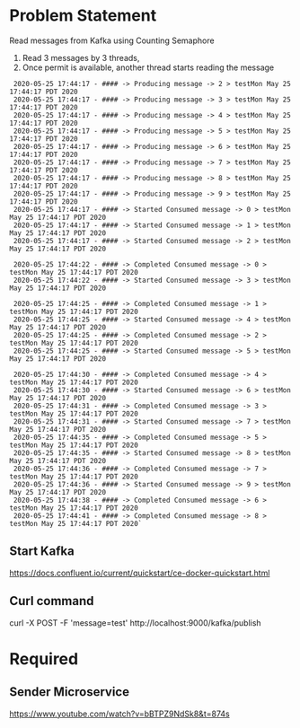 # Problem Statement
Read messages from Kafka using Counting Semaphore

1. Read 3 messages by 3 threads,
2. Once permit is available, another thread starts reading the message

````2020-05-25 17:44:17 - #### -> Producing message -> 1 > testMon May 25 17:44:17 PDT 2020
 2020-05-25 17:44:17 - #### -> Producing message -> 2 > testMon May 25 17:44:17 PDT 2020
 2020-05-25 17:44:17 - #### -> Producing message -> 3 > testMon May 25 17:44:17 PDT 2020
 2020-05-25 17:44:17 - #### -> Producing message -> 4 > testMon May 25 17:44:17 PDT 2020
 2020-05-25 17:44:17 - #### -> Producing message -> 5 > testMon May 25 17:44:17 PDT 2020
 2020-05-25 17:44:17 - #### -> Producing message -> 6 > testMon May 25 17:44:17 PDT 2020
 2020-05-25 17:44:17 - #### -> Producing message -> 7 > testMon May 25 17:44:17 PDT 2020
 2020-05-25 17:44:17 - #### -> Producing message -> 8 > testMon May 25 17:44:17 PDT 2020
 2020-05-25 17:44:17 - #### -> Producing message -> 9 > testMon May 25 17:44:17 PDT 2020
 2020-05-25 17:44:17 - #### -> Started Consumed message -> 0 > testMon May 25 17:44:17 PDT 2020
 2020-05-25 17:44:17 - #### -> Started Consumed message -> 1 > testMon May 25 17:44:17 PDT 2020
 2020-05-25 17:44:17 - #### -> Started Consumed message -> 2 > testMon May 25 17:44:17 PDT 2020
 
 2020-05-25 17:44:22 - #### -> Completed Consumed message -> 0 > testMon May 25 17:44:17 PDT 2020
 2020-05-25 17:44:22 - #### -> Started Consumed message -> 3 > testMon May 25 17:44:17 PDT 2020
 
 2020-05-25 17:44:25 - #### -> Completed Consumed message -> 1 > testMon May 25 17:44:17 PDT 2020
 2020-05-25 17:44:25 - #### -> Started Consumed message -> 4 > testMon May 25 17:44:17 PDT 2020
 2020-05-25 17:44:25 - #### -> Completed Consumed message -> 2 > testMon May 25 17:44:17 PDT 2020
 2020-05-25 17:44:25 - #### -> Started Consumed message -> 5 > testMon May 25 17:44:17 PDT 2020
 
 2020-05-25 17:44:30 - #### -> Completed Consumed message -> 4 > testMon May 25 17:44:17 PDT 2020
 2020-05-25 17:44:30 - #### -> Started Consumed message -> 6 > testMon May 25 17:44:17 PDT 2020
 2020-05-25 17:44:31 - #### -> Completed Consumed message -> 3 > testMon May 25 17:44:17 PDT 2020
 2020-05-25 17:44:31 - #### -> Started Consumed message -> 7 > testMon May 25 17:44:17 PDT 2020
 2020-05-25 17:44:35 - #### -> Completed Consumed message -> 5 > testMon May 25 17:44:17 PDT 2020
 2020-05-25 17:44:35 - #### -> Started Consumed message -> 8 > testMon May 25 17:44:17 PDT 2020
 2020-05-25 17:44:36 - #### -> Completed Consumed message -> 7 > testMon May 25 17:44:17 PDT 2020
 2020-05-25 17:44:36 - #### -> Started Consumed message -> 9 > testMon May 25 17:44:17 PDT 2020
 2020-05-25 17:44:38 - #### -> Completed Consumed message -> 6 > testMon May 25 17:44:17 PDT 2020
 2020-05-25 17:44:41 - #### -> Completed Consumed message -> 8 > testMon May 25 17:44:17 PDT 2020`
````

## Start Kafka
https://docs.confluent.io/current/quickstart/ce-docker-quickstart.html

## Curl command
curl -X POST -F 'message=test' http://localhost:9000/kafka/publish

# Required
## Sender Microservice

https://www.youtube.com/watch?v=bBTPZ9NdSk8&t=874s